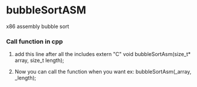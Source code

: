 # bubbleSortASM
x86 assembly bubble sort

### Call function in cpp
1. add this line after all the includes
    extern "C" void bubbleSortAsm(size_t* array, size_t length);

2. Now you can call the function when you want
    ex: bubbleSortAsm(_array, _length);
